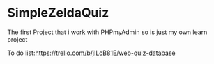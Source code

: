 # SimpleZeldaQuiz
The first Project that i work with PHPmyAdmin so is just my own learn project 

To do list:https://trello.com/b/jILcB81E/web-quiz-database
